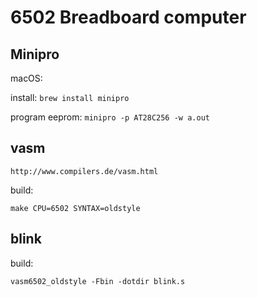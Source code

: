 # 6502 Breadboard computer

## Minipro

macOS:

install: `brew install minipro`

program eeprom: `minipro -p AT28C256 -w a.out`

## vasm

`http://www.compilers.de/vasm.html`

build:

`make CPU=6502 SYNTAX=oldstyle`

## blink

build:

`vasm6502_oldstyle -Fbin -dotdir blink.s`
